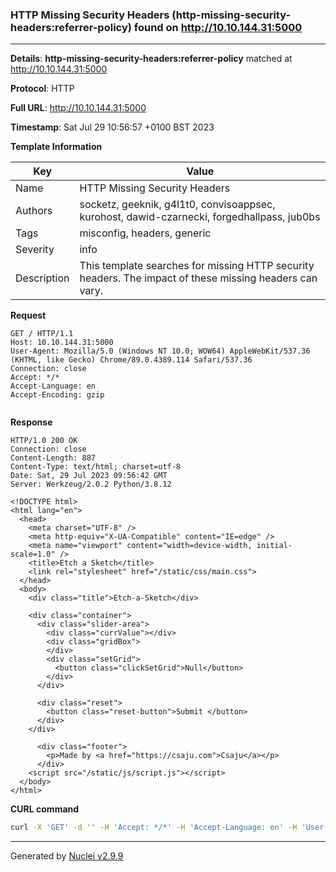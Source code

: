 ### HTTP Missing Security Headers (http-missing-security-headers:referrer-policy) found on http://10.10.144.31:5000

----
**Details**: **http-missing-security-headers:referrer-policy** matched at http://10.10.144.31:5000

**Protocol**: HTTP

**Full URL**: http://10.10.144.31:5000

**Timestamp**: Sat Jul 29 10:56:57 +0100 BST 2023

**Template Information**

| Key | Value |
| --- | --- |
| Name | HTTP Missing Security Headers |
| Authors | socketz, geeknik, g4l1t0, convisoappsec, kurohost, dawid-czarnecki, forgedhallpass, jub0bs |
| Tags | misconfig, headers, generic |
| Severity | info |
| Description | This template searches for missing HTTP security headers. The impact of these missing headers can vary.<br> |

**Request**
```http
GET / HTTP/1.1
Host: 10.10.144.31:5000
User-Agent: Mozilla/5.0 (Windows NT 10.0; WOW64) AppleWebKit/537.36 (KHTML, like Gecko) Chrome/89.0.4389.114 Safari/537.36
Connection: close
Accept: */*
Accept-Language: en
Accept-Encoding: gzip


```

**Response**
```http
HTTP/1.0 200 OK
Connection: close
Content-Length: 887
Content-Type: text/html; charset=utf-8
Date: Sat, 29 Jul 2023 09:56:42 GMT
Server: Werkzeug/2.0.2 Python/3.8.12

<!DOCTYPE html>
<html lang="en">
  <head>
    <meta charset="UTF-8" />
    <meta http-equiv="X-UA-Compatible" content="IE=edge" />
    <meta name="viewport" content="width=device-width, initial-scale=1.0" />
    <title>Etch a Sketch</title>
    <link rel="stylesheet" href="/static/css/main.css">
  </head>
  <body>
    <div class="title">Etch-a-Sketch</div>

    <div class="container">
      <div class="slider-area">
        <div class="currValue"></div>
        <div class="gridBox">
        </div>
        <div class="setGrid">
          <button class="clickSetGrid">Null</button>
        </div>
      </div>

      <div class="reset">
        <button class="reset-button">Submit </button>
      </div>
    </div>

      <div class="footer">
        <p>Made by <a href="https://csaju.com">Csaju</a></p>
      </div>
    <script src="/static/js/script.js"></script>
  </body>
</html>
```


**CURL command**
```sh
curl -X 'GET' -d '' -H 'Accept: */*' -H 'Accept-Language: en' -H 'User-Agent: Mozilla/5.0 (Windows NT 10.0; WOW64) AppleWebKit/537.36 (KHTML, like Gecko) Chrome/89.0.4389.114 Safari/537.36' 'http://10.10.144.31:5000'
```

----

Generated by [Nuclei v2.9.9](https://github.com/projectdiscovery/nuclei)